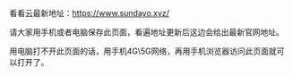 看看云最新地址：https://www.sundayo.xyz/

请大家用手机或者电脑保存此页面，看遍地址更新后这边会给出最新官网地址。 

用电脑打不开此页面的话，用手机4G\5G网络，再用手机浏览器访问此页面就可以打开了。
